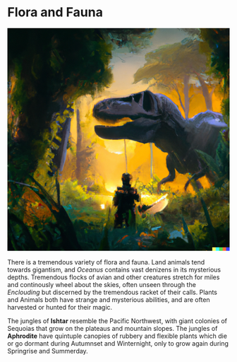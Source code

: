 # Flora and Fauna

![Predator-vs-knight](images/dall-e-rex-v-knight.png)

There is a tremendous variety of flora and fauna. Land animals tend towards gigantism, and *Oceanus* contains vast denizens in its mysterious depths. Tremendous flocks of avian and other creatures stretch for miles and continously wheel about the skies, often unseen through the *Enclouding* but discerned by the tremendous racket of their calls. Plants and Animals both have strange and mysterious abilities, and are often harvested or hunted for their magic.

The jungles of **Ishtar** resemble the Pacific Northwest, with giant colonies of Sequoias that grow on the plateaus and mountain slopes. The jungles of **Aphrodite** have quintuple canopies of rubbery and flexible plants which die or go dormant during Autumnset
and Winternight, only to grow again during Springrise and Summerday.
